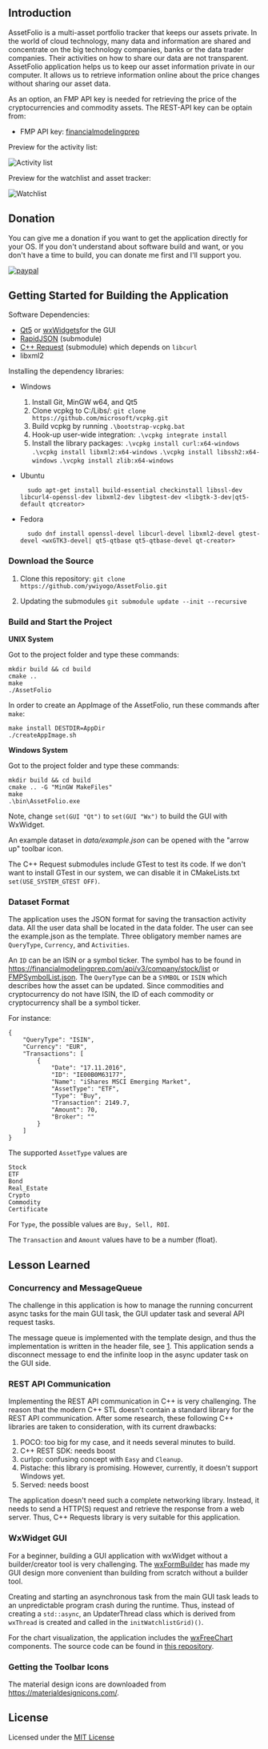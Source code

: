 ## Introduction

AssetFolio is a multi-asset portfolio tracker that keeps our assets private. In the world of cloud technology, many data and information are shared and concentrate on the big technology companies, banks or the data trader companies. Their activities on how to share our data are not transparent. AssetFolio application helps us to keep our asset information private in our computer. It allows us to retrieve information online about the price changes without sharing our asset data.

As an option, an FMP API key is needed for retrieving the price of the cryptocurrencies and commodity assets. The REST-API key can be optain from:
* FMP API key: [financialmodelingprep](https://financialmodelingprep.com/developer/docs/)


Preview for the activity list:

![Activity list][activity]

Preview for the watchlist and asset tracker:

![Watchlist][watchlist]

## Donation

You can give me a donation if you want to get the application directly for your OS. 
If you don't understand about software build and want, or you don't have a time to build, you can donate me first and I'll support you.

[![paypal](https://www.paypalobjects.com/en_US/i/btn/btn_donateCC_LG.gif)](https://www.paypal.com/cgi-bin/webscr?cmd=_s-xclick&hosted_button_id=9H9M4LHP8L8EQ&source=url)

## Getting Started for Building the Application

Software Dependencies:

* [Qt5](https://doc.qt.io/qt-5/gettingstarted.html) or [wxWidgets](https://www.wxwidgets.org/)for the GUI
* [RapidJSON](https://github.com/Tencent/rapidjson) (submodule)
* [C++ Request](https://github.com/whoshuu/cpr) (submodule) which depends on `libcurl`
* libxml2

Installing the dependency libraries:

* Windows

    1. Install Git, MinGW w64, and Qt5
    2. Clone vcpkg to C:/Libs/: `git clone https://github.com/microsoft/vcpkg.git`
    2. Build vcpkg by running `.\bootstrap-vcpkg.bat`
    3. Hook-up user-wide integration: `.\vcpkg integrate install`
    3. Install the library packages:
          `.\vcpkg install curl:x64-windows`
          `.\vcpkg install libxml2:x64-windows`
          `.\vcpkg install libssh2:x64-windows`
          `.\vcpkg install zlib:x64-windows`

* Ubuntu

        sudo apt-get install build-essential checkinstall libssl-dev libcurl4-openssl-dev libxml2-dev libgtest-dev <libgtk-3-dev|qt5-default qtcreator>

* Fedora

        sudo dnf install openssl-devel libcurl-devel libxml2-devel gtest-devel <wxGTK3-devel| qt5-qtbase qt5-qtbase-devel qt-creator>

### Download the Source

1. Clone this repository: `git clone https://github.com/ywiyogo/AssetFolio.git`

2. Updating the submodules `git submodule update --init --recursive`


### Build and Start the Project

**UNIX System**

Got to the project folder and type these commands:

```
mkdir build && cd build
cmake ..
make
./AssetFolio
```

In order to create an AppImage of the AssetFolio, run these commands after `make`:

```
make install DESTDIR=AppDir
./createAppImage.sh

```

**Windows System**

Got to the project folder and type these commands:

```
mkdir build && cd build
cmake .. -G "MinGW MakeFiles"
make
.\bin\AssetFolio.exe
```

Note, change `set(GUI "Qt")` to `set(GUI "Wx")` to build the GUI with WxWidget.

An example dataset in _data/example.json_ can be opened with the "arrow up" toolbar icon.

The C++ Request submodules include GTest to test its code. If we don't want to install GTest in our system, we can disable it in CMakeLists.txt `set(USE_SYSTEM_GTEST OFF)`.

### Dataset Format
The application uses the JSON format for saving the transaction activity data. All the user data shall be located in the data folder. The user can see the example.json as the template. Three obligatory member names are `QueryType`, `Currency`, and `Activities`.

An `ID` can be an ISIN or a symbol ticker. The symbol has to be found in https://financialmodelingprep.com/api/v3/company/stock/list or [FMPSymbolList.json](data/FMPSymbolList.json). The `QueryType` can be a `SYMBOL` or `ISIN` which describes how the asset can be updated. Since commodities and cryptocurrency do not have ISIN, the ID of each commodity or cryptocurrency shall be a symbol ticker.

For instance:
```
{
    "QueryType": "ISIN",
    "Currency": "EUR",
    "Transactions": [
        {
            "Date": "17.11.2016",
            "ID": "IE00B0M63177",
            "Name": "iShares MSCI Emerging Market",
            "AssetType": "ETF",
            "Type": "Buy",
            "Transaction": 2149.7,
            "Amount": 70,
            "Broker": ""
        }
    ]
}
```

The supported `AssetType` values are

```
Stock
ETF
Bond
Real_Estate
Crypto
Commodity
Certificate
```

For `Type`, the possible values are `Buy, Sell, ROI`. 

The `Transaction` and `Amount` values have to be a number (float).


## Lesson Learned

### Concurrency and MessageQueue

The challenge in this application is how to manage the running concurrent async tasks for the main GUI task, the GUI updater task and several API request tasks.

The message queue is implemented with the template design, and thus the implementation is written in the header file, see [1](https://stackoverflow.com/a/495056).
This application sends a disconnect message to end the infinite loop in the async updater task on the GUI side.

### REST API Communication
Implementing the REST API communication in C++ is very challenging. The reason that the modern C++ STL doesn't contain a standard library for the REST API communication. After some research, these following C++ libraries are taken to consideration, with its current drawbacks:

1. POCO: too big for my case, and it needs several minutes to build.
2. C++ REST SDK: needs boost
3. curlpp: confusing concept with `Easy` and `Cleanup`.
4. Pistache: this library is promising. However, currently, it doesn't support Windows yet.
5. Served: needs boost

The application doesn't need such a complete networking library. Instead, it needs to send a HTTP(S) request and retrieve the response from a web server. Thus, C++ Requests library is very suitable for this application.

### WxWidget GUI

For a beginner, building a GUI application with wxWidget without a builder/creator tool is very challenging. The [wxFormBuilder](https://github.com/wxFormBuilder/wxFormBuilder) has made my GUI design more convenient than building from scratch without a builder tool.

Creating and starting an asynchronous task from the main GUI task leads to an unpredictable program crash during the runtime. Thus, instead of creating a `std::async`, an UpdaterThread class which is derived from `wxThread` is created and called in the `initWatchlistGrid)()`.

For the chart visualization, the application includes the [wxFreeChart](https://iwbnwif.github.io/freechart_docs/html/index.html) components. The source code can be found in [this repository](https://github.com/iwbnwif/wxFreeChart).


### Getting the Toolbar Icons

The material design icons are downloaded from https://materialdesignicons.com/.

## License

Licensed under the [MIT License](LICENSE)



[activity]: imgs/activity.png "Screenshot of the activity list"
[watchlist]: imgs/watchlist.png "Screenshot of the watchlist and the tracker"

